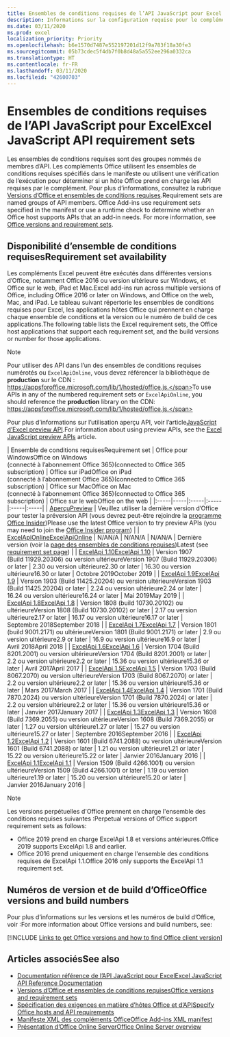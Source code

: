 ```yaml
---
title: Ensembles de conditions requises de l’API JavaScript pour Excel
description: Informations sur la configuration requise pour le complément Office sur les builds Excel
ms.date: 03/11/2020
ms.prod: excel
localization_priority: Priority
ms.openlocfilehash: b6e1570d7487e552197201d12f9a783f18a30fe3
ms.sourcegitcommit: 05b73cdec5f4db7f0b8d48a5a552ee296a0332ca
ms.translationtype: HT
ms.contentlocale: fr-FR
ms.lasthandoff: 03/11/2020
ms.locfileid: "42600703"
---
```

# <a name="excel-javascript-api-requirement-sets"></a><span data-ttu-id="3370b-103">Ensembles de conditions requises de l’API JavaScript pour Excel</span><span class="sxs-lookup"><span data-stu-id="3370b-103">Excel JavaScript API requirement sets</span></span>

<span data-ttu-id="3370b-p101">Les ensembles de conditions requises sont des groupes nommés de membres d’API. Les compléments Office utilisent les ensembles de conditions requises spécifiés dans le manifeste ou utilisent une vérification de l’exécution pour déterminer si un hôte Office prend en charge les API requises par le complément. Pour plus d’informations, consultez la rubrique [Versions d’Office et ensembles de conditions requises](../../develop/office-versions-and-requirement-sets.md).</span><span class="sxs-lookup"><span data-stu-id="3370b-p101">Requirement sets are named groups of API members. Office Add-ins use requirement sets specified in the manifest or use a runtime check to determine whether an Office host supports APIs that an add-in needs. For more information, see [Office versions and requirement sets](../../develop/office-versions-and-requirement-sets.md).</span></span>

## <a name="requirement-set-availability"></a><span data-ttu-id="3370b-107">Disponibilité d’ensemble de conditions requises</span><span class="sxs-lookup"><span data-stu-id="3370b-107">Requirement set availability</span></span>

<span data-ttu-id="3370b-108">Les compléments Excel peuvent être exécutés dans différentes versions d’Office, notamment Office 2016 ou version ultérieure sur Windows, et Office sur le web, iPad et Mac.</span><span class="sxs-lookup"><span data-stu-id="3370b-108">Excel add-ins run across multiple versions of Office, including Office 2016 or later on Windows, and Office on the web, Mac, and iPad.</span></span> <span data-ttu-id="3370b-109">Le tableau suivant répertorie les ensembles de conditions requises pour Excel, les applications hôtes Office qui prennent en charge chaque ensemble de conditions et la version ou le numéro de build de ces applications.</span><span class="sxs-lookup"><span data-stu-id="3370b-109">The following table lists the Excel requirement sets, the Office host applications that support each requirement set, and the build versions or number for those applications.</span></span>

> [!NOTE]
> <span data-ttu-id="3370b-110">Pour utiliser des API dans l’un des ensembles de conditions requises numérotés ou `ExcelApiOnline`, vous devez référencer la bibliothèque de **production** sur le CDN : https://appsforoffice.microsoft.com/lib/1/hosted/office.js.</span><span class="sxs-lookup"><span data-stu-id="3370b-110">To use APIs in any of the numbered requirement sets or `ExcelApiOnline`, you should reference the **production** library on the CDN: https://appsforoffice.microsoft.com/lib/1/hosted/office.js.</span></span>
>
> <span data-ttu-id="3370b-111">Pour plus d’informations sur l’utilisation aperçu API, voir l’article[JavaScript d’Excel preview API](excel-preview-apis.md).</span><span class="sxs-lookup"><span data-stu-id="3370b-111">For information about using preview APIs, see the [Excel JavaScript preview APIs](excel-preview-apis.md) article.</span></span>

|  <span data-ttu-id="3370b-112">Ensemble de conditions requises</span><span class="sxs-lookup"><span data-stu-id="3370b-112">Requirement set</span></span>  |  <span data-ttu-id="3370b-113">Office pour Windows</span><span class="sxs-lookup"><span data-stu-id="3370b-113">Office on Windows</span></span><br><span data-ttu-id="3370b-114">(connecté à l’abonnement Office 365)</span><span class="sxs-lookup"><span data-stu-id="3370b-114">(connected to Office 365 subscription)</span></span>  |  <span data-ttu-id="3370b-115">Office sur iPad</span><span class="sxs-lookup"><span data-stu-id="3370b-115">Office on iPad</span></span><br><span data-ttu-id="3370b-116">(connecté à l’abonnement Office 365)</span><span class="sxs-lookup"><span data-stu-id="3370b-116">(connected to Office 365 subscription)</span></span>  |  <span data-ttu-id="3370b-117">Office sur Mac</span><span class="sxs-lookup"><span data-stu-id="3370b-117">Office on Mac</span></span><br><span data-ttu-id="3370b-118">(connecté à l’abonnement Office 365)</span><span class="sxs-lookup"><span data-stu-id="3370b-118">(connected to Office 365 subscription)</span></span>  | <span data-ttu-id="3370b-119">Office sur le web</span><span class="sxs-lookup"><span data-stu-id="3370b-119">Office on the web</span></span> |
|:-----|-----|:-----|:-----|:-----|:-----|
| [<span data-ttu-id="3370b-120">Aperçu</span><span class="sxs-lookup"><span data-stu-id="3370b-120">Preview</span></span>](excel-preview-apis.md)  | <span data-ttu-id="3370b-121">Veuillez utiliser la dernière version d’Office pour tester la préversion API (vous devrez peut-être rejoindre la [programme Office Insider](https://products.office.com/office-insider))</span><span class="sxs-lookup"><span data-stu-id="3370b-121">Please use the latest Office version to try preview APIs (you may need to join the [Office Insider program](https://products.office.com/office-insider))</span></span> |
| [<span data-ttu-id="3370b-122">ExcelApiOnline</span><span class="sxs-lookup"><span data-stu-id="3370b-122">ExcelApiOnline</span></span>](excel-api-online-requirement-set.md) | <span data-ttu-id="3370b-123">N/A</span><span class="sxs-lookup"><span data-stu-id="3370b-123">N/A</span></span> | <span data-ttu-id="3370b-124">N/A</span><span class="sxs-lookup"><span data-stu-id="3370b-124">N/A</span></span> | <span data-ttu-id="3370b-125">N/A</span><span class="sxs-lookup"><span data-stu-id="3370b-125">N/A</span></span> | <span data-ttu-id="3370b-126">Dernière version (voir la [page des ensembles de conditions requises](./excel-api-online-requirement-set.md))</span><span class="sxs-lookup"><span data-stu-id="3370b-126">Latest (see [requirement set page](./excel-api-online-requirement-set.md))</span></span> |
| [<span data-ttu-id="3370b-127">ExcelApi 1.10</span><span class="sxs-lookup"><span data-stu-id="3370b-127">ExcelApi 1.10</span></span>](excel-api-1-10-requirement-set.md) | <span data-ttu-id="3370b-128">Version 1907 (Build 11929.20306) ou version ultérieure</span><span class="sxs-lookup"><span data-stu-id="3370b-128">Version 1907 (Build 11929.20306) or later</span></span> | <span data-ttu-id="3370b-129">2.30 ou version ultérieure</span><span class="sxs-lookup"><span data-stu-id="3370b-129">2.30 or later</span></span> | <span data-ttu-id="3370b-130">16.30 ou version ultérieure</span><span class="sxs-lookup"><span data-stu-id="3370b-130">16.30 or later</span></span> | <span data-ttu-id="3370b-131">Octobre 2019</span><span class="sxs-lookup"><span data-stu-id="3370b-131">October 2019</span></span> |
| [<span data-ttu-id="3370b-132">ExcelApi 1.9</span><span class="sxs-lookup"><span data-stu-id="3370b-132">ExcelApi 1.9</span></span>](excel-api-1-9-requirement-set.md)  | <span data-ttu-id="3370b-133">Version 1903 (Build 11425.20204) ou version ultérieure</span><span class="sxs-lookup"><span data-stu-id="3370b-133">Version 1903 (Build 11425.20204) or later</span></span> | <span data-ttu-id="3370b-134">2.24 ou version ultérieure</span><span class="sxs-lookup"><span data-stu-id="3370b-134">2.24 or later</span></span> | <span data-ttu-id="3370b-135">16.24 ou version ultérieure</span><span class="sxs-lookup"><span data-stu-id="3370b-135">16.24 or later</span></span> | <span data-ttu-id="3370b-136">Mai 2019</span><span class="sxs-lookup"><span data-stu-id="3370b-136">May 2019</span></span> |
| [<span data-ttu-id="3370b-137">ExcelApi 1.8</span><span class="sxs-lookup"><span data-stu-id="3370b-137">ExcelApi 1.8</span></span>](excel-api-1-8-requirement-set.md)  | <span data-ttu-id="3370b-138">Version 1808 (build 10730.20102) ou ultérieure</span><span class="sxs-lookup"><span data-stu-id="3370b-138">Version 1808 (Build 10730.20102) or later</span></span> | <span data-ttu-id="3370b-139">2.17 ou version ultérieure</span><span class="sxs-lookup"><span data-stu-id="3370b-139">2.17 or later</span></span> | <span data-ttu-id="3370b-140">16.17 ou version ultérieure</span><span class="sxs-lookup"><span data-stu-id="3370b-140">16.17 or later</span></span> | <span data-ttu-id="3370b-141">Septembre 2018</span><span class="sxs-lookup"><span data-stu-id="3370b-141">September 2018</span></span> |
| [<span data-ttu-id="3370b-142">ExcelApi 1.7</span><span class="sxs-lookup"><span data-stu-id="3370b-142">ExcelApi 1.7</span></span>](excel-api-1-7-requirement-set.md)  | <span data-ttu-id="3370b-143">Version 1801 (build 9001.2171) ou ultérieure</span><span class="sxs-lookup"><span data-stu-id="3370b-143">Version 1801 (Build 9001.2171) or later</span></span>   | <span data-ttu-id="3370b-144">2.9 ou version ultérieure</span><span class="sxs-lookup"><span data-stu-id="3370b-144">2.9 or later</span></span>  | <span data-ttu-id="3370b-145">16.9 ou version ultérieure</span><span class="sxs-lookup"><span data-stu-id="3370b-145">16.9 or later</span></span>  | <span data-ttu-id="3370b-146">Avril 2018</span><span class="sxs-lookup"><span data-stu-id="3370b-146">April 2018</span></span> |
| [<span data-ttu-id="3370b-147">ExcelApi 1.6</span><span class="sxs-lookup"><span data-stu-id="3370b-147">ExcelApi 1.6</span></span>](excel-api-1-6-requirement-set.md)  | <span data-ttu-id="3370b-148">Version 1704 (Build 8201.2001) ou version ultérieure</span><span class="sxs-lookup"><span data-stu-id="3370b-148">Version 1704 (Build 8201.2001) or later</span></span>   | <span data-ttu-id="3370b-149">2.2 ou version ultérieure</span><span class="sxs-lookup"><span data-stu-id="3370b-149">2.2 or later</span></span>  | <span data-ttu-id="3370b-150">15.36 ou version ultérieure</span><span class="sxs-lookup"><span data-stu-id="3370b-150">15.36 or later</span></span> | <span data-ttu-id="3370b-151">Avril 2017</span><span class="sxs-lookup"><span data-stu-id="3370b-151">April 2017</span></span> |
| [<span data-ttu-id="3370b-152">ExcelApi 1.5</span><span class="sxs-lookup"><span data-stu-id="3370b-152">ExcelApi 1.5</span></span>](excel-api-1-5-requirement-set.md)  | <span data-ttu-id="3370b-153">Version 1703 (Build 8067.2070) ou version ultérieure</span><span class="sxs-lookup"><span data-stu-id="3370b-153">Version 1703 (Build 8067.2070) or later</span></span>   | <span data-ttu-id="3370b-154">2.2 ou version ultérieure</span><span class="sxs-lookup"><span data-stu-id="3370b-154">2.2 or later</span></span>  | <span data-ttu-id="3370b-155">15.36 ou version ultérieure</span><span class="sxs-lookup"><span data-stu-id="3370b-155">15.36 or later</span></span> | <span data-ttu-id="3370b-156">Mars 2017</span><span class="sxs-lookup"><span data-stu-id="3370b-156">March 2017</span></span> |
| [<span data-ttu-id="3370b-157">ExcelApi 1.4</span><span class="sxs-lookup"><span data-stu-id="3370b-157">ExcelApi 1.4</span></span>](excel-api-1-4-requirement-set.md)  | <span data-ttu-id="3370b-158">Version 1701 (Build 7870.2024) ou version ultérieure</span><span class="sxs-lookup"><span data-stu-id="3370b-158">Version 1701 (Build 7870.2024) or later</span></span>   | <span data-ttu-id="3370b-159">2.2 ou version ultérieure</span><span class="sxs-lookup"><span data-stu-id="3370b-159">2.2 or later</span></span>  | <span data-ttu-id="3370b-160">15.36 ou version ultérieure</span><span class="sxs-lookup"><span data-stu-id="3370b-160">15.36 or later</span></span> | <span data-ttu-id="3370b-161">Janvier 2017</span><span class="sxs-lookup"><span data-stu-id="3370b-161">January 2017</span></span> |
| [<span data-ttu-id="3370b-162">ExcelApi 1.3</span><span class="sxs-lookup"><span data-stu-id="3370b-162">ExcelApi 1.3</span></span>](excel-api-1-3-requirement-set.md)  | <span data-ttu-id="3370b-163">Version 1608 (Build 7369.2055) ou version ultérieure</span><span class="sxs-lookup"><span data-stu-id="3370b-163">Version 1608 (Build 7369.2055) or later</span></span>   | <span data-ttu-id="3370b-164">1.27 ou version ultérieure</span><span class="sxs-lookup"><span data-stu-id="3370b-164">1.27 or later</span></span> | <span data-ttu-id="3370b-165">15.27 ou version ultérieure</span><span class="sxs-lookup"><span data-stu-id="3370b-165">15.27 or later</span></span> | <span data-ttu-id="3370b-166">Septembre 2016</span><span class="sxs-lookup"><span data-stu-id="3370b-166">September 2016</span></span> |
| [<span data-ttu-id="3370b-167">ExcelApi 1.2</span><span class="sxs-lookup"><span data-stu-id="3370b-167">ExcelApi 1.2</span></span>](excel-api-1-2-requirement-set.md)  | <span data-ttu-id="3370b-168">Version 1601 (Build 6741.2088) ou version ultérieure</span><span class="sxs-lookup"><span data-stu-id="3370b-168">Version 1601 (Build 6741.2088) or later</span></span>   | <span data-ttu-id="3370b-169">1.21 ou version ultérieure</span><span class="sxs-lookup"><span data-stu-id="3370b-169">1.21 or later</span></span> | <span data-ttu-id="3370b-170">15.22 ou version ultérieure</span><span class="sxs-lookup"><span data-stu-id="3370b-170">15.22 or later</span></span> | <span data-ttu-id="3370b-171">Janvier 2016</span><span class="sxs-lookup"><span data-stu-id="3370b-171">January 2016</span></span> |
| [<span data-ttu-id="3370b-172">ExcelApi 1.1</span><span class="sxs-lookup"><span data-stu-id="3370b-172">ExcelApi 1.1</span></span>](excel-api-1-1-requirement-set.md)  | <span data-ttu-id="3370b-173">Version 1509 (Build 4266.1001) ou version ultérieure</span><span class="sxs-lookup"><span data-stu-id="3370b-173">Version 1509 (Build 4266.1001) or later</span></span>   | <span data-ttu-id="3370b-174">1.19 ou version ultérieure</span><span class="sxs-lookup"><span data-stu-id="3370b-174">1.19 or later</span></span> | <span data-ttu-id="3370b-175">15.20 ou version ultérieure</span><span class="sxs-lookup"><span data-stu-id="3370b-175">15.20 or later</span></span> | <span data-ttu-id="3370b-176">Janvier 2016</span><span class="sxs-lookup"><span data-stu-id="3370b-176">January 2016</span></span> |

> [!NOTE]
> <span data-ttu-id="3370b-177">Les versions perpétuelles d'Office prennent en charge l'ensemble des conditions requises suivantes :</span><span class="sxs-lookup"><span data-stu-id="3370b-177">Perpetual versions of Office support requirement sets as follows:</span></span>
>
> - <span data-ttu-id="3370b-178">Office 2019 prend en charge ExcelApi 1.8 et versions antérieures.</span><span class="sxs-lookup"><span data-stu-id="3370b-178">Office 2019 supports ExcelApi 1.8 and earlier.</span></span>
> - <span data-ttu-id="3370b-179">Office 2016 prend uniquement en charge l'ensemble des conditions requises de ExcelApi 1.1.</span><span class="sxs-lookup"><span data-stu-id="3370b-179">Office 2016 only supports the ExcelApi 1.1 requirement set.</span></span>

## <a name="office-versions-and-build-numbers"></a><span data-ttu-id="3370b-180">Numéros de version et de build d’Office</span><span class="sxs-lookup"><span data-stu-id="3370b-180">Office versions and build numbers</span></span>

<span data-ttu-id="3370b-181">Pour plus d’informations sur les versions et les numéros de build d’Office, voir :</span><span class="sxs-lookup"><span data-stu-id="3370b-181">For more information about Office versions and build numbers, see:</span></span>

[!INCLUDE [Links to get Office versions and how to find Office client version](../../includes/links-get-office-versions-builds.md)]

## <a name="see-also"></a><span data-ttu-id="3370b-182">Articles associés</span><span class="sxs-lookup"><span data-stu-id="3370b-182">See also</span></span>

- [<span data-ttu-id="3370b-183">Documentation référence de l’API JavaScript pour Excel</span><span class="sxs-lookup"><span data-stu-id="3370b-183">Excel JavaScript API Reference Documentation</span></span>](/javascript/api/excel)
- [<span data-ttu-id="3370b-184">Versions d’Office et ensembles de conditions requises</span><span class="sxs-lookup"><span data-stu-id="3370b-184">Office versions and requirement sets</span></span>](../../develop/office-versions-and-requirement-sets.md)
- [<span data-ttu-id="3370b-185">Spécification des exigences en matière d’hôtes Office et d’API</span><span class="sxs-lookup"><span data-stu-id="3370b-185">Specify Office hosts and API requirements</span></span>](../../develop/specify-office-hosts-and-api-requirements.md)
- [<span data-ttu-id="3370b-186">Manifeste XML des compléments Office</span><span class="sxs-lookup"><span data-stu-id="3370b-186">Office Add-ins XML manifest</span></span>](../../develop/add-in-manifests.md)
- [<span data-ttu-id="3370b-187">Présentation d’Office Online Server</span><span class="sxs-lookup"><span data-stu-id="3370b-187">Office Online Server overview</span></span>](/officeonlineserver/office-online-server-overview)
